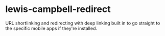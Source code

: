 # lewis-campbell-redirect
 URL shortlinking and redirecting with deep linking built in to go straight to the specific mobile apps if they're installed.

